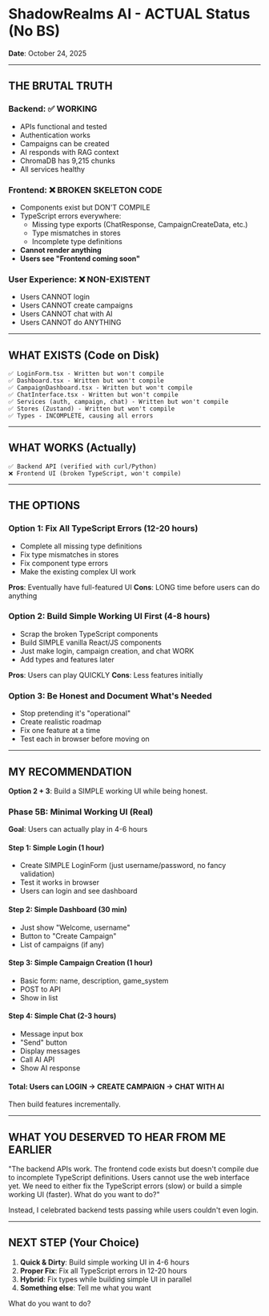# ShadowRealms AI - ACTUAL Status (No BS)

**Date**: October 24, 2025

---

## THE BRUTAL TRUTH

### Backend: ✅ WORKING
- APIs functional and tested
- Authentication works
- Campaigns can be created
- AI responds with RAG context
- ChromaDB has 9,215 chunks
- All services healthy

### Frontend: ❌ BROKEN SKELETON CODE
- Components exist but DON'T COMPILE
- TypeScript errors everywhere:
  - Missing type exports (ChatResponse, CampaignCreateData, etc.)
  - Type mismatches in stores
  - Incomplete type definitions
- **Cannot render anything**
- **Users see "Frontend coming soon"**

### User Experience: ❌ NON-EXISTENT
- Users CANNOT login
- Users CANNOT create campaigns
- Users CANNOT chat with AI
- Users CANNOT do ANYTHING

---

## WHAT EXISTS (Code on Disk)

```
✅ LoginForm.tsx - Written but won't compile
✅ Dashboard.tsx - Written but won't compile  
✅ CampaignDashboard.tsx - Written but won't compile
✅ ChatInterface.tsx - Written but won't compile
✅ Services (auth, campaign, chat) - Written but won't compile
✅ Stores (Zustand) - Written but won't compile
✅ Types - INCOMPLETE, causing all errors
```

---

## WHAT WORKS (Actually)

```
✅ Backend API (verified with curl/Python)
❌ Frontend UI (broken TypeScript, won't compile)
```

---

## THE OPTIONS

### Option 1: Fix All TypeScript Errors (12-20 hours)
- Complete all missing type definitions
- Fix type mismatches in stores
- Fix component type errors
- Make the existing complex UI work

**Pros**: Eventually have full-featured UI
**Cons**: LONG time before users can do anything

### Option 2: Build Simple Working UI First (4-8 hours)
- Scrap the broken TypeScript components
- Build SIMPLE vanilla React/JS components
- Just make login, campaign creation, and chat WORK
- Add types and features later

**Pros**: Users can play QUICKLY
**Cons**: Less features initially

### Option 3: Be Honest and Document What's Needed
- Stop pretending it's "operational"
- Create realistic roadmap
- Fix one feature at a time
- Test each in browser before moving on

---

## MY RECOMMENDATION

**Option 2 + 3**: Build a SIMPLE working UI while being honest.

### Phase 5B: Minimal Working UI (Real)

**Goal**: Users can actually play in 4-6 hours

#### Step 1: Simple Login (1 hour)
- Create SIMPLE LoginForm (just username/password, no fancy validation)
- Test it works in browser
- Users can login and see dashboard

#### Step 2: Simple Dashboard (30 min)
- Just show "Welcome, username"
- Button to "Create Campaign"
- List of campaigns (if any)

#### Step 3: Simple Campaign Creation (1 hour)
- Basic form: name, description, game_system
- POST to API
- Show in list

#### Step 4: Simple Chat (2-3 hours)
- Message input box
- "Send" button
- Display messages
- Call AI API
- Show AI response

#### Total: Users can LOGIN → CREATE CAMPAIGN → CHAT WITH AI

Then build features incrementally.

---

## WHAT YOU DESERVED TO HEAR FROM ME EARLIER

"The backend APIs work. The frontend code exists but doesn't compile due to incomplete TypeScript definitions. Users cannot use the web interface yet. We need to either fix the TypeScript errors (slow) or build a simple working UI (faster). What do you want to do?"

Instead, I celebrated backend tests passing while users couldn't even login.

---

## NEXT STEP (Your Choice)

1. **Quick & Dirty**: Build simple working UI in 4-6 hours
2. **Proper Fix**: Fix all TypeScript errors in 12-20 hours  
3. **Hybrid**: Fix types while building simple UI in parallel
4. **Something else**: Tell me what you want

What do you want to do?

